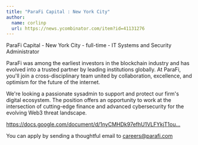 ```yaml
---
title: "ParaFi Capital : New York City"
author:
  name: corlinp
  url: https://news.ycombinator.com/item?id=41131276
---
```

ParaFi Capital - New York City - full-time - IT Systems and Security Administrator

ParaFi was among the earliest investors in the blockchain industry and has evolved into a trusted partner by leading institutions globally. At ParaFi, you&#x27;ll join a cross-disciplinary team united by collaboration, excellence, and optimism for the future of the internet.

We&#x27;re looking a passionate sysadmin to support and protect our firm&#x27;s digital ecosystem. The position offers an opportunity to work at the intersection of cutting-edge finance and advanced cybersecurity for the evolving Web3 threat landscape.

<a href="https:&#x2F;&#x2F;docs.google.com&#x2F;document&#x2F;d&#x2F;1nyCMHDk97efhU1VLFYkjT1oukSRmAkNbmCFI7WnZPFo" rel="nofollow">https:&#x2F;&#x2F;docs.google.com&#x2F;document&#x2F;d&#x2F;1nyCMHDk97efhU1VLFYkjT1ou...</a>

You can apply by sending a thoughtful email to careers@parafi.com
